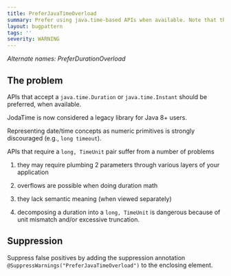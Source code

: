 ```yaml
---
title: PreferJavaTimeOverload
summary: Prefer using java.time-based APIs when available. Note that this checker does not and cannot guarantee that the overloads have equivalent semantics, but that is generally the case with overloaded methods.
layout: bugpattern
tags: ''
severity: WARNING
---
```


<!--
*** AUTO-GENERATED, DO NOT MODIFY ***
To make changes, edit the @BugPattern annotation or the explanation in docs/bugpattern.
-->

_Alternate names: PreferDurationOverload_

## The problem
APIs that accept a `java.time.Duration` or `java.time.Instant` should be
preferred, when available.

JodaTime is now considered a legacy library for Java 8+ users.

Representing date/time concepts as numeric primitives is strongly discouraged
(e.g., `long timeout`).

APIs that require a `long, TimeUnit` pair suffer from a number of problems

1.  they may require plumbing 2 parameters through various layers of your
    application

2.  overflows are possible when doing duration math

3.  they lack semantic meaning (when viewed separately)

4.  decomposing a duration into a `long, TimeUnit` is dangerous because of unit
    mismatch and/or excessive truncation.

## Suppression
Suppress false positives by adding the suppression annotation `@SuppressWarnings("PreferJavaTimeOverload")` to the enclosing element.
